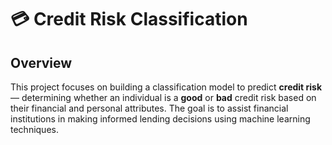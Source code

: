# 💳 Credit Risk Classification

## Overview

This project focuses on building a classification model to predict **credit risk** — determining whether an individual is a **good** or **bad** credit risk based on their financial and personal attributes. The goal is to assist financial institutions in making informed lending decisions using machine learning techniques.
